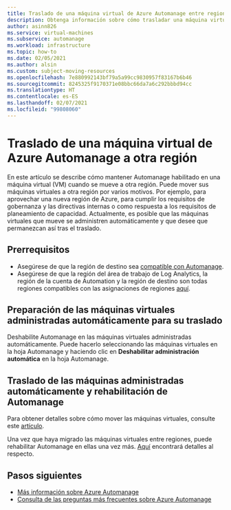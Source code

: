 ```yaml
---
title: Traslado de una máquina virtual de Azure Automanage entre regiones
description: Obtenga información sobre cómo trasladar una máquina virtual administrada automáticamente entre regiones
author: asinn826
ms.service: virtual-machines
ms.subservice: automanage
ms.workload: infrastructure
ms.topic: how-to
ms.date: 02/05/2021
ms.author: alsin
ms.custom: subject-moving-resources
ms.openlocfilehash: 7e880992143bf79a5a99cc9830957f83167b6b46
ms.sourcegitcommit: 8245325f9170371e08bbc66da7a6c292bbbd94cc
ms.translationtype: HT
ms.contentlocale: es-ES
ms.lasthandoff: 02/07/2021
ms.locfileid: "99808060"
---
```

# <a name="move-an-azure-automanage-virtual-machine-to-a-different-region"></a>Traslado de una máquina virtual de Azure Automanage a otra región
En este artículo se describe cómo mantener Automanage habilitado en una máquina virtual (VM) cuando se mueve a otra región. Puede mover sus máquinas virtuales a otra región por varios motivos. Por ejemplo, para aprovechar una nueva región de Azure, para cumplir los requisitos de gobernanza y las directivas internas o como respuesta a los requisitos de planeamiento de capacidad. Actualmente, es posible que las máquinas virtuales que mueve se administren automáticamente y que desee que permanezcan así tras el traslado.

## <a name="prerequisites"></a>Prerrequisitos
* Asegúrese de que la región de destino sea [compatible con Automanage](./automanage-virtual-machines.md#prerequisites).
* Asegúrese de que la región del área de trabajo de Log Analytics, la región de la cuenta de Automation y la región de destino son todas regiones compatibles con las asignaciones de regiones [aquí](https://docs.microsoft.com/azure/automation/how-to/region-mappings).

## <a name="prepare-your-automanaged-vms-for-moving"></a>Preparación de las máquinas virtuales administradas automáticamente para su traslado
Deshabilite Automanage en las máquinas virtuales administradas automáticamente. Puede hacerlo seleccionando las máquinas virtuales en la hoja Automanage y haciendo clic en **Deshabilitar administración automática** en la hoja Automanage.

## <a name="move-your-automanaged-vms-and-re-enable-automanage"></a>Traslado de las máquinas administradas automáticamente y rehabilitación de Automanage
Para obtener detalles sobre cómo mover las máquinas virtuales, consulte este [artículo](https://docs.microsoft.com/azure/resource-mover/tutorial-move-region-virtual-machines).

Una vez que haya migrado las máquinas virtuales entre regiones, puede rehabilitar Automanage en ellas una vez más. [Aquí](./automanage-virtual-machines.md#enabling-automanage-for-vms-in-azure-portal) encontrará detalles al respecto.

## <a name="next-steps"></a>Pasos siguientes
* [Más información sobre Azure Automanage](./automanage-virtual-machines.md)
* [Consulta de las preguntas más frecuentes sobre Azure Automanage](./faq.md)